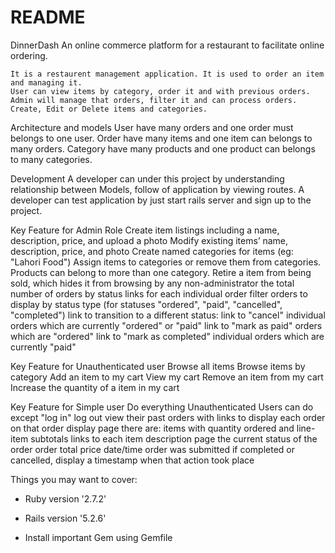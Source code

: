 # README

DinnerDash
    An online commerce platform for a restaurant to facilitate online ordering.

    It is a restaurent management application. It is used to order an item and managing it.
    User can view items by category, order it and with previous orders.
    Admin will manage that orders, filter it and can process orders. Create, Edit or Delete items and categories.

Architecture and models
    User have many orders and one order must belongs to one user.
    Order have many items and one item can belongs to many orders.
    Category have many products and one product can belongs to many categories.

Development
    A developer can under this project by understanding relationship between Models, follow of application by viewing routes.
    A developer can test application by just start rails server and sign up to the project.

Key Feature for Admin Role
    Create item listings including a name, description, price, and upload a photo
    Modify existing items’ name, description, price, and photo
    Create named categories for items (eg: "Lahori Food")
    Assign items to categories or remove them from categories. Products can belong to more than one category.
    Retire a item from being sold, which hides it from browsing by any non-administrator
    the total number of orders by status
    links for each individual order
    filter orders to display by status type (for statuses "ordered", "paid", "cancelled", "completed")
    link to transition to a different status:
    link to "cancel" individual orders which are currently "ordered" or "paid"
    link to "mark as paid" orders which are "ordered"
    link to "mark as completed" individual orders which are currently "paid"

Key Feature for Unauthenticated user
    Browse all items
    Browse items by category
    Add an item to my cart
    View my cart
    Remove an item from my cart
    Increase the quantity of a item in my cart

Key Feature for Simple user
    Do everything Unauthenticated Users can do except "log in"
    log out
    view their past orders with links to display each order
    on that order display page there are:
    items with quantity ordered and line-item subtotals
    links to each item description page
    the current status of the order
    order total price
    date/time order was submitted
    if completed or cancelled, display a timestamp when that action took place





Things you may want to cover:

* Ruby version '2.7.2'

* Rails version '5.2.6'

* Install important Gem using Gemfile 